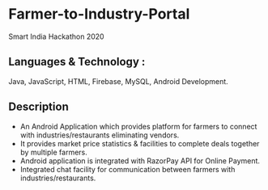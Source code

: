 # Farmer-to-Industry-Portal
Smart India Hackathon 2020

## Languages & Technology : 
Java, JavaScript, HTML, Firebase, MySQL, Android Development.

## Description
* An Android Application which provides platform for farmers to connect with industries/restaurants eliminating vendors. 
* It provides market price statistics & facilities to complete deals together by multiple farmers.
* Android application is integrated with RazorPay API for Online Payment.
* Integrated chat facility for communication between farmers with industries/restaurants.
